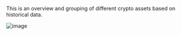 This is an overview and grouping of different crypto assets based on historical data.

![image](https://github.com/itaylor1645/CryptoClustering/assets/15461206/55c7c71e-68e9-4348-a7a7-5cdb8f356247)
